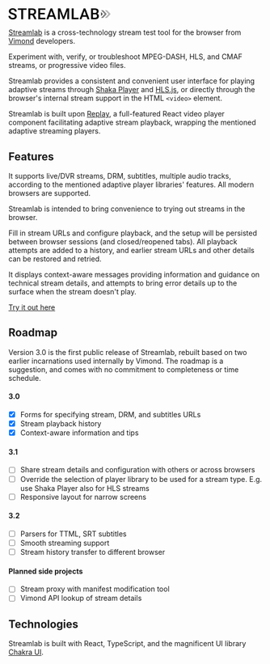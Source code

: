 <img src="/src/graphics/streamlab-logo.svg" alt="Streamlab" width="40%"/>

[Streamlab](https://vimond.github.io/streamlab-v3/) is a cross-technology stream test tool for the browser from [Vimond](https://vimond.com) developers.

Experiment with, verify, or troubleshoot MPEG-DASH, HLS, and CMAF streams, or progressive video files. 

Streamlab provides a consistent and convenient user interface for playing adaptive streams through [Shaka Player](https://github.com/google/shaka-player) and [HLS.js](https://github.com/video-dev/hls.js), or directly through the browser's internal stream support in the HTML `<video>` element.

Streamlab is built upon [Replay](https://github.com/vimond/replay), a full-featured React video player component facilitating adaptive stream playback, wrapping the mentioned adaptive streaming players.

## Features

It supports live/DVR streams, DRM, subtitles, multiple audio tracks, according to the mentioned adaptive player libraries' features. All modern browsers are supported.

Streamlab is intended to bring convenience to trying out streams in the browser.

Fill in stream URLs and configure playback, and the setup will be persisted between browser sessions (and closed/reopened tabs). All playback attempts are added to a history, and earlier stream URLs and other details can be restored and retried. 

It displays context-aware messages providing information and guidance on technical stream details, and attempts to bring error details up to the surface when the stream doesn't play.

[Try it out here](https://vimond.github.io/streamlab-v3/)

## Roadmap

Version 3.0 is the first public release of Streamlab, rebuilt based on two earlier incarnations used internally by Vimond. The roadmap is a suggestion, and comes with no commitment to completeness or time schedule.

#### 3.0

* [x] Forms for specifying stream, DRM, and subtitles URLs
* [x] Stream playback history
* [x] Context-aware information and tips

#### 3.1

* [ ] Share stream details and configuration with others or across browsers
* [ ] Override the selection of player library to be used for a stream type. E.g. use Shaka Player also for HLS streams
* [ ] Responsive layout for narrow screens

#### 3.2

* [ ] Parsers for TTML, SRT subtitles
* [ ] Smooth streaming support
* [ ] Stream history transfer to different browser

#### Planned side projects

* [ ] Stream proxy with manifest modification tool
* [ ] Vimond API lookup of stream details

## Technologies

Streamlab is built with React, TypeScript, and the magnificent UI library [Chakra UI](https://chakra-ui.com/).

